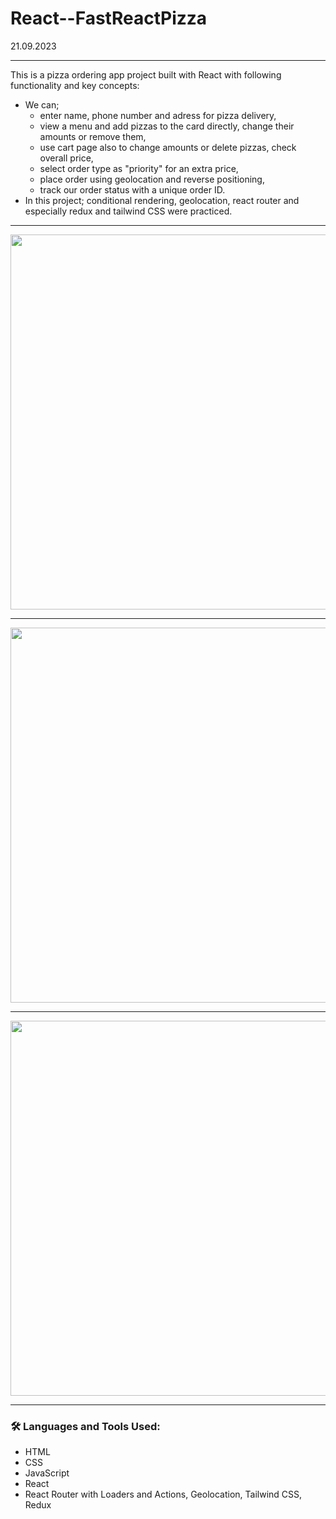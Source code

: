 # React--FastReactPizza
21.09.2023

---

This is a pizza ordering app project built with React with following functionality and key concepts:
- We can;
  - enter name, phone number and adress for pizza delivery,
  - view a menu and add pizzas to the card directly, change their amounts or remove them,
  - use cart page also to change amounts or delete pizzas, check overall price,
  - select order type as "priority" for an extra price,
  - place order using geolocation and reverse positioning,
  - track our order status with a unique order ID.
- In this project; conditional rendering, geolocation, react router and especially redux and tailwind CSS were practiced.

---

<img width="600px" src="https://github.com/aytacserce/react-17-the-wild-oasis/blob/main/FastReactPizza-screenshot-1.png?raw=true" />

---

<img width="600px" src="https://github.com/aytacserce/react-17-the-wild-oasis/blob/main/FastReactPizza-screenshot-2.png?raw=true" />

---

<img width="600px" src="https://github.com/aytacserce/react-17-the-wild-oasis/blob/main/FastReactPizza-screenshot-3.png?raw=true" />

---


### :hammer_and_wrench: Languages and Tools Used:
- HTML
- CSS
- JavaScript
- React
- React Router with Loaders and Actions, Geolocation, Tailwind CSS, Redux
